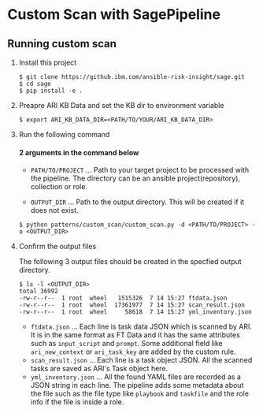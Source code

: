 # Custom Scan with SagePipeline

## Running custom scan

1. Install this project
    ```
    $ git clone https://github.ibm.com/ansible-risk-insight/sage.git
    $ cd sage
    $ pip install -e .
    ```

2. Preapre ARI KB Data and set the KB dir to environment variable
     
    ```
    $ export ARI_KB_DATA_DIR=<PATH/TO/YOUR/ARI_KB_DATA_DIR>
    ```
3. Run the following command

    #### 2 arguments in the command below
    
    - `PATH/TO/PROJECT` ... Path to your target project to be processed with the pipeline. The directory can be an ansible project(repository), collection or role.
    
    - `OUTPUT_DIR` ... Path to the output directory. This will be created if it does not exist.

    ```
    $ python patterns/custom_scan/custom_scan.py -d <PATH/TO/PROJECT> -o <OUTPUT_DIR>
    ```

4. Confirm the output files

    The following 3 output files should be created in the specfied output directory.

    ```
    $ ls -l <OUTPUT_DIR>
    total 36992
    -rw-r--r--  1 root  wheel   1515326  7 14 15:27 ftdata.json
    -rw-r--r--  1 root  wheel  17361977  7 14 15:27 scan_result.json
    -rw-r--r--  1 root  wheel     58618  7 14 15:27 yml_inventory.json
    ```

    - `ftdata.json` ... Each line is task data JSON which is scanned by ARI. It is in the same format as FT Data and it has the same attributes such as `input_script` and `prompt`. Some additional field like `ari_new_context` or `ari_task_key` are added by the custom rule.
    - `scan_result.json` ... Each line is a task object JSON. All the scanned tasks are saved as ARI's Task object here.
    - `yml_inventory.json` ... All the found YAML files are recorded as a JSON string in each line. The pipeline adds some metadata about the file such as the file type like `playbook` and `taskfile` and the role info if the file is inside a role.
